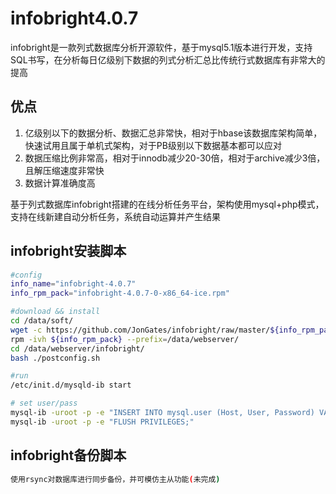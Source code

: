 # infobright4.0.7
infobright是一款列式数据库分析开源软件，基于mysql5.1版本进行开发，支持SQL书写，在分析每日亿级别下数据的列式分析汇总比传统行式数据库有非常大的提高
## 优点
1. 亿级别以下的数据分析、数据汇总非常快，相对于hbase该数据库架构简单，快速试用且属于单机式架构，对于PB级别以下数据基本都可以应对
2. 数据压缩比例非常高，相对于innodb减少20-30倍，相对于archive减少3倍，且解压缩速度非常快
3. 数据计算准确度高

基于列式数据库infobright搭建的在线分析任务平台，架构使用mysql+php模式，支持在线新建自动分析任务，系统自动运算并产生结果

## infobright安装脚本
```Bash
#config
info_name="infobright-4.0.7"
info_rpm_pack="infobright-4.0.7-0-x86_64-ice.rpm"

#download && install
cd /data/soft/ 
wget -c https://github.com/JonGates/infobright/raw/master/${info_rpm_pack} -O $info_rpm_pack
rpm -ivh ${info_rpm_pack} --prefix=/data/webserver/
cd /data/webserver/infobright/ 
bash ./postconfig.sh

#run
/etc/init.d/mysqld-ib start

# set user/pass
mysql-ib -uroot -p -e "INSERT INTO mysql.user (Host, User, Password) VALUES ('%', 'infobright', PASSWORD('infobright'));"
mysql-ib -uroot -p -e "FLUSH PRIVILEGES;"

```

## infobright备份脚本
```Bash
使用rsync对数据库进行同步备份，并可模仿主从功能(未完成)
```